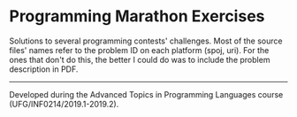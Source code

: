 # Programming Marathon Exercises
Solutions to several programming contests' challenges. Most of the source files' names refer to the problem ID on each platform (spoj, uri). For the ones that don't do this, the better I could do was to include the problem description in PDF.

---

Developed during the Advanced Topics in Programming Languages course (UFG/INF0214/2019.1-2019.2).
